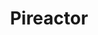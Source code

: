 ---
lang: "en"
title: "Pireactor"
description: "Global Resource Solutions"

nav: {
  about: "About us",
  work: "Work",
  services: "Services",
  btn: "Let's talk",
}

index: {
  hero: {
    redline: "Startup &",
    title: "product catalyzer",
    btnText: "Boost my project",
  },
    desc: "We help clients explore requirements and work out what they really
      need today and to plan for tomorrow tomorrow. Instead of reiterating
      every week, we architect space for modular features and functionality
      expansions. Wepractice discipline to keep all parties on track and avoid scope creep.
      Only after the core project is complete do we start a new cycle",
    mapTitle: We develop projects for clients from all over the world,
}
about: {
  hero: {
    redline: About,
    title: pireactor,
  },
  counterTitle: "We develop projects for clients from all over the world",
  desc: "Have you ever wondered what all the PMPs, the Fifth Degree Process Kata
          Thai Judo certified experts in project... actually do? Even with decades of
          aggregate experience, we couldn't answer that question. So we made a better way.",
  whoWeAreTitle: Who we are,
  leadsTitle: Our Global Leads,
  text: [
    "  [pi┃reactor] is reinventing straight through quality at speed global solutions
  from resourcing to delivery—enabled by our proven & proprietary, Micro-Agile to
  Beyond-Agile, specialized end-to-end methodologies & our fully global talent
  management built atop of thirty years of combined industry experience across our
  core team.
  In short, we are a startup & product catalyzer, accelerating delivery of top quality
  at fractional cost for: product design, implementation and scaling, thereby
  unchaining funded founders and established businesses with our unparalleled
  leanmax global resourcing system.
  ",
  "
  We do not seek equity stake and are currently accepting select, funded member
  engagements: ranging from feature add to product line, across the project
  depth from initial conception/scoping through release-to-market. We also provide
  whole venture transformation over visioning, planning, implementation, and handoff.
  Platea congue tellus iaculis viverra id duis dolor. Hac integer lacus, augue
  viverra quis egestas viverra habitant. Cras in ipsum nisi congue egestas nisi,
  ullamcorper. Euismod bibendum donec porta scelerisque. Consequat quisque diam
  dui sem sagittis vitae et, lacus. Morbi vivamus elementum amet, senectus posuere.
  "
  ],

  locationsTitle: Locations,

  locations: [
     {
       name: "Kyiv",
       img: "/assets/img/about/location/k.webp"
     },
     {
       name: "New York",
       img: "/assets/img/about/location/ny.webp"
     },
     {
       name: "Gdansk",
       img: "/assets/img/about/location/g.webp"
     },
   ]
}

counters: [
  {
    value: 32,
    title: "Projects done" 
  },
  {
    value: 12,
    title: "Unique Industries" 
  },
  {
    value: 32,
    title: "Number of employees" 
  },
  {
    value: 12,
    title: "Years on the market" 
  },
]

---